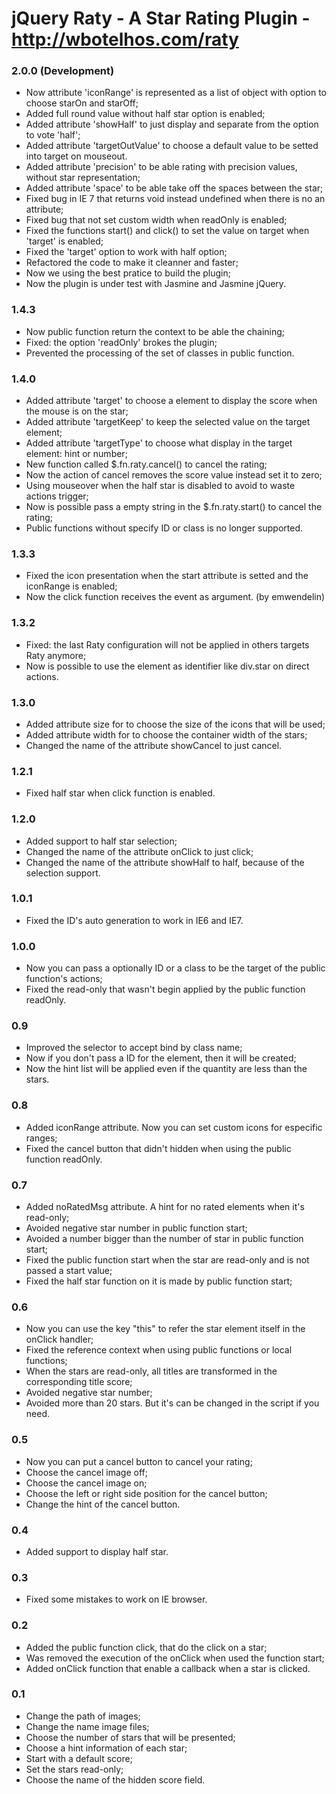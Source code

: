 # jQuery Raty - A Star Rating Plugin - http://wbotelhos.com/raty

### 2.0.0 (Development)

+ Now attribute 'iconRange' is represented as a list of object with option to choose starOn and starOff;
+ Added full round value without half star option is enabled;
+ Added attribute 'showHalf' to just display and separate from the option to vote 'half';
+ Added attribute 'targetOutValue' to choose a default value to be setted into target on mouseout.
+ Added attribute 'precision' to be able rating with precision values, without star representation;
+ Added attribute 'space' to be able take off the spaces between the star;
+ Fixed bug in IE 7 that returns void instead undefined when there is no an attribute;
+ Fixed bug that not set custom width when readOnly is enabled;
+ Fixed the functions start() and click() to set the value on target when 'target' is enabled;
+ Fixed the 'target' option to work with half option;
+ Refactored the code to make it cleanner and faster;
+ Now we using the best pratice to build the plugin;
+ Now the plugin is under test with Jasmine and Jasmine jQuery.

### 1.4.3

+ Now public function return the context to be able the chaining;
+ Fixed: the option 'readOnly' brokes the plugin;
+ Prevented the processing of the set of classes in public function.

### 1.4.0

+ Added attribute 'target' to choose a element to display the score when the mouse is on the star;
+ Added attribute 'targetKeep' to keep the selected value on the target element;
+ Added attribute 'targetType' to choose what display in the target element: hint or number;
+ New function called $.fn.raty.cancel() to cancel the rating;
+ Now the action of cancel removes the score value instead set it to zero;
+ Using mouseover when the half star is disabled to avoid to waste actions trigger;
+ Now is possible pass a empty string in the $.fn.raty.start() to cancel the rating;
+ Public functions without specify ID or class is no longer supported.

### 1.3.3

+ Fixed the icon presentation when the start attribute is setted and the iconRange is enabled;
+ Now the click function receives the event as argument. (by emwendelin)

### 1.3.2

+ Fixed: the last Raty configuration will not be applied in others targets Raty anymore;
+ Now is possible to use the element as identifier like div.star on direct actions.

### 1.3.0

+ Added attribute size for to choose the size of the icons that will be used;
+ Added attribute width for to choose the container width of the stars;
+ Changed the name of the attribute showCancel to just cancel.

### 1.2.1

+ Fixed half star when click function is enabled.

### 1.2.0

+ Added support to half star selection;
+ Changed the name of the attribute onClick to just click;
+ Changed the name of the attribute showHalf to half, because of the selection support.

### 1.0.1

+ Fixed the ID's auto generation to work in IE6 and IE7.

### 1.0.0

+ Now you can pass a optionally ID or a class to be the target of the public function's actions;
+ Fixed the read-only that wasn't begin applied by the public function readOnly.

### 0.9

+ Improved the selector to accept bind by class name;
+ Now if you don't pass a ID for the element, then it will be created;
+ Now the hint list will be applied even if the quantity are less than the stars.

### 0.8

+ Added iconRange attribute. Now you can set custom icons for especific ranges;
+ Fixed the cancel button that didn't hidden when using the public function readOnly.

### 0.7

+ Added noRatedMsg attribute. A hint for no rated elements when it's read-only;
+ Avoided negative star number in public function start;
+ Avoided a number bigger than the number of star in public function start;
+ Fixed the public function start when the star are read-only and is not passed a start value;
+ Fixed the half star function on it is made by public function start;

### 0.6

+ Now you can use the key "this" to refer the star element itself in the onClick handler;
+ Fixed the reference context when using public functions or local functions;
+ When the stars are read-only, all titles are transformed in the corresponding title score;
+ Avoided negative star number;
+ Avoided more than 20 stars. But it's can be changed in the script if you need.

### 0.5

+ Now you can put a cancel button to cancel your rating;
+ Choose the cancel image off;
+ Choose the cancel image on;
+ Choose the left or right side position for the cancel button;
+ Change the hint of the cancel button.

### 0.4

+ Added support to display half star.

### 0.3

+ Fixed some mistakes to work on IE browser. 

### 0.2

+ Added the public function click, that do the click on a star; 
+ Was removed the execution of the onClick when used the function start;
+ Added onClick function that enable a callback when a star is clicked.

### 0.1

+ Change the path of images;
+ Change the name image files;
+ Choose the number of stars that will be presented;
+ Choose a hint information of each star;
+ Start with a default score;
+ Set the stars read-only;
+ Choose the name of the hidden score field.